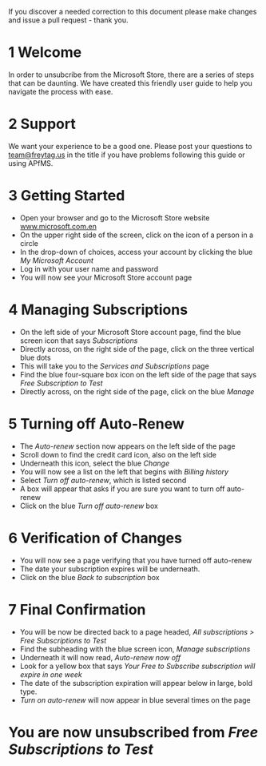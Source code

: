 

If you discover a needed correction to this document please make changes and issue a pull request - thank you.

# 1 Welcome 
In order to unsubcribe from the Microsoft Store, there are a series of steps that can be daunting. We have created this friendly user guide to help you navigate the process with ease. 

# 2 Support
We want your experience to be a good one.  Please post your questions to team@freytag.us in the title if you have problems following this guide or using APfMS.  

# 3 Getting Started
- Open your browser and go to the Microsoft Store website www.microsoft.com.en 
- On the upper right side of the screen, click on the icon of a person in a circle
- In the drop-down of choices, access your account by clicking the blue *My Microsoft Account*
- Log in with your user name and password
- You will now see your Microsoft Store account page
  
# 4 Managing Subscriptions
- On the left side of your Microsoft Store account page, find the blue screen icon that says *Subscriptions*
- Directly across, on the right side of the page, click on the three vertical blue dots
- This will take you to the *Services and Subscriptions* page
- Find the blue four-square box icon on the left side of the page that says *Free Subscription to Test*
- Directly across, on the right side of the page, click on the blue *Manage*
  
# 5 Turning off Auto-Renew
- The *Auto-renew* section now appears on the left side of the page
- Scroll down to find the credit card icon, also on the left side
- Underneath this icon, select the blue *Change*
- You will now see a list on the left that begins with *Billing history*
- Select *Turn off auto-renew*, which is listed second
- A box will appear that asks if you are sure you want to turn off auto-renew
- Click on the blue *Turn off auto-renew* box
  
# 6 Verification of Changes
- You will now see a page verifying that you have turned off auto-renew
- The date your subscription expires will be underneath.
- Click on the blue *Back to subscription* box
  
# 7 Final Confirmation
- You will be now be directed back to a page headed, *All subscriptions > Free Subscriptions to Test*
- Find the subheading with the blue screen icon, *Manage subscriptions*
- Underneath it will now read, *Auto-renew now off*
- Look for a yellow box that says *Your Free to Subscribe subscription will expire in one week*
- The date of the subscription expiration will appear below in large, bold type.
- *Turn on auto-renew* will now appear in blue several times on the page

# You are now unsubscribed from *Free Subscriptions to Test*
  
